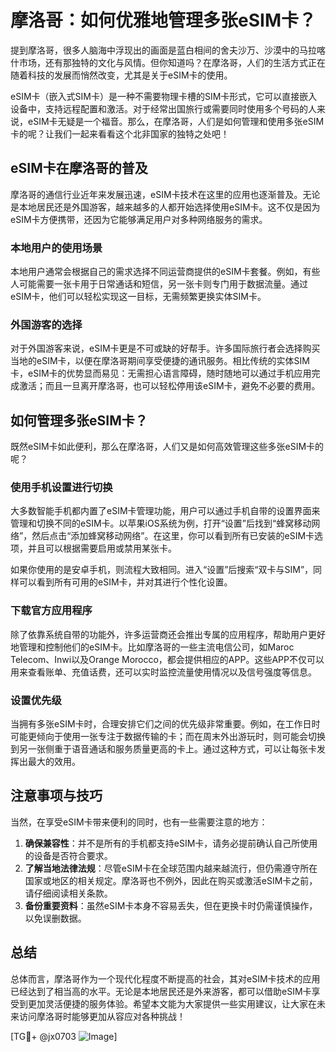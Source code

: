 # 摩洛哥：如何优雅地管理多张eSIM卡？

提到摩洛哥，很多人脑海中浮现出的画面是蓝白相间的舍夫沙万、沙漠中的马拉喀什市场，还有那独特的文化与风情。但你知道吗？在摩洛哥，人们的生活方式正在随着科技的发展而悄然改变，尤其是关于eSIM卡的使用。

eSIM卡（嵌入式SIM卡）是一种不需要物理卡槽的SIM卡形式，它可以直接嵌入设备中，支持远程配置和激活。对于经常出国旅行或需要同时使用多个号码的人来说，eSIM卡无疑是一个福音。那么，在摩洛哥，人们是如何管理和使用多张eSIM卡的呢？让我们一起来看看这个北非国家的独特之处吧！

## eSIM卡在摩洛哥的普及

摩洛哥的通信行业近年来发展迅速，eSIM卡技术在这里的应用也逐渐普及。无论是本地居民还是外国游客，越来越多的人都开始选择使用eSIM卡。这不仅是因为eSIM卡方便携带，还因为它能够满足用户对多种网络服务的需求。

### 本地用户的使用场景

本地用户通常会根据自己的需求选择不同运营商提供的eSIM卡套餐。例如，有些人可能需要一张卡用于日常通话和短信，另一张卡则专门用于数据流量。通过eSIM卡，他们可以轻松实现这一目标，无需频繁更换实体SIM卡。

### 外国游客的选择

对于外国游客来说，eSIM卡更是不可或缺的好帮手。许多国际旅行者会选择购买当地的eSIM卡，以便在摩洛哥期间享受便捷的通讯服务。相比传统的实体SIM卡，eSIM卡的优势显而易见：无需担心语言障碍，随时随地可以通过手机应用完成激活；而且一旦离开摩洛哥，也可以轻松停用该eSIM卡，避免不必要的费用。

## 如何管理多张eSIM卡？

既然eSIM卡如此便利，那么在摩洛哥，人们又是如何高效管理这些多张eSIM卡的呢？

### 使用手机设置进行切换

大多数智能手机都内置了eSIM卡管理功能，用户可以通过手机自带的设置界面来管理和切换不同的eSIM卡。以苹果iOS系统为例，打开“设置”后找到“蜂窝移动网络”，然后点击“添加蜂窝移动网络”。在这里，你可以看到所有已安装的eSIM卡选项，并且可以根据需要启用或禁用某张卡。

如果你使用的是安卓手机，则流程大致相同。进入“设置”后搜索“双卡与SIM”，同样可以看到所有可用的eSIM卡，并对其进行个性化设置。

### 下载官方应用程序

除了依靠系统自带的功能外，许多运营商还会推出专属的应用程序，帮助用户更好地管理和控制他们的eSIM卡。比如摩洛哥的一些主流电信公司，如Maroc Telecom、Inwi以及Orange Morocco，都会提供相应的APP。这些APP不仅可以用来查看账单、充值话费，还可以实时监控流量使用情况以及信号强度等信息。

### 设置优先级

当拥有多张eSIM卡时，合理安排它们之间的优先级非常重要。例如，在工作日时可能更倾向于使用一张专注于数据传输的卡；而在周末外出游玩时，则可能会切换到另一张侧重于语音通话和服务质量更高的卡上。通过这种方式，可以让每张卡发挥出最大的效用。

## 注意事项与技巧

当然，在享受eSIM卡带来便利的同时，也有一些需要注意的地方：

1. **确保兼容性**：并不是所有的手机都支持eSIM卡，请务必提前确认自己所使用的设备是否符合要求。
2. **了解当地法律法规**：尽管eSIM卡在全球范围内越来越流行，但仍需遵守所在国家或地区的相关规定。摩洛哥也不例外，因此在购买或激活eSIM卡之前，请仔细阅读相关条款。
3. **备份重要资料**：虽然eSIM卡本身不容易丢失，但在更换卡时仍需谨慎操作，以免误删数据。

## 总结

总体而言，摩洛哥作为一个现代化程度不断提高的社会，其对eSIM卡技术的应用已经达到了相当高的水平。无论是本地居民还是外来游客，都可以借助eSIM卡享受到更加灵活便捷的服务体验。希望本文能为大家提供一些实用建议，让大家在未来访问摩洛哥时能够更加从容应对各种挑战！

[TG💪+ @jx0703 ![Image](https://github.com/user-attachments/assets/dbca1d08-cadb-493c-b0ec-ad6f7a83f270)]